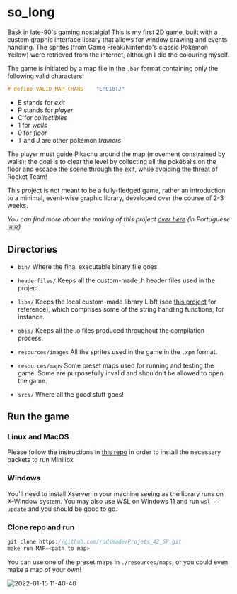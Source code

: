 # so_long
Bask in late-90's gaming nostalgia! This is my first 2D game, built with a custom graphic interface library that allows for window drawing and events handling. The sprites (from Game Freak/Nintendo's classic Pokémon Yellow) were retrieved from the internet, although I did the colouring myself.

The game is initiated by a map file in the ```.ber``` format containing only the following valid characters:
``` c
# define VALID_MAP_CHARS	"EPC10TJ"
```
- E stands for _exit_
- P stands for _player_
- C for _collectibles_
- 1 for _walls_
- 0 for _floor_
- T and J are other pokémon _trainers_

The player must guide Pikachu around the map (movement constrained by walls); the goal is to clear the level by collecting all the pokéballs on the floor and escape the scene through the exit, while avoiding the threat of Rocket Team!

This project is not meant to be a fully-fledged game, rather an introduction to a minimal, event-wise graphic library, developed over the course of 2-3 weeks.

_You can find more about the making of this project [over here](https://beryl-allium-579.notion.site/Acelera-So_long-e5caded24d7b434aa1cb5daf73636fb9) (in Portuguese 🇧🇷)_

## Directories
* ```bin/```
	Where the final executable binary file goes.

* ```headerfiles/``` 
	Keeps all the custom-made .h header files used in the project.

* ```libs/``` 
	Keeps the local custom-made library Libft (see [this project](https://github.com/rodsmade/Projets_42_SP/tree/main/projets_obligatoires/1_libft) for reference), which comprises some of the string handling functions, for instance.

* ```objs/``` 
	Keeps all the .o files produced throughout the compilation process.

* ```resources/images``` 
	All the sprites used in the game in the ```.xpm``` format.

* ```resources/maps``` 
	Some preset maps used for running and testing the game. Some are purposefully invalid and shouldn't be allowed to open the game.

* ```srcs/```
	Where all the good stuff goes!

## Run the game
### Linux and MacOS
Please follow the instructions in [this repo](https://github.com/42Paris/minilibx-linux#readme) in order to install the necessary packets to run Minilibx

### Windows
You'll need to install Xserver in your machine seeing as the library runs on X-Window system. You may also use WSL on Windows 11 and run ```wsl --update``` and you should be good to go.

### Clone repo and run
``` c
git clone https://github.com/rodsmade/Projets_42_SP.git
make run MAP=<path to map>
```
You can use one of the preset maps in ```./resources/maps```, or you could even make a map of your own!

![2022-01-15 11-40-40](https://user-images.githubusercontent.com/49699403/149626600-089dc518-8d8e-4f39-a3a4-fd35f82169b9.gif)
